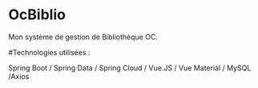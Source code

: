 # OcBiblio
Mon système de gestion de Bibliothèque OC.

#Technologies utilisées :

Spring Boot / Spring Data / Spring Cloud / Vue.JS / Vue Material / MySQL /Axios
